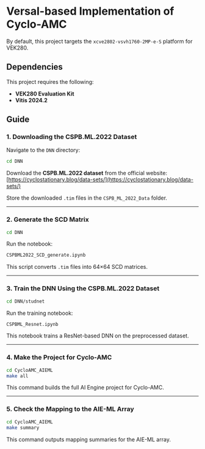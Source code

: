 # Versal-based Implementation of Cyclo-AMC

By default, this project targets the `xcve2802-vsvh1760-2MP-e-S` platform for VEK280.

## Dependencies

This project requires the following:

- **VEK280 Evaluation Kit**
- **Vitis 2024.2**

## Guide

### 1. Downloading the CSPB.ML.2022 Dataset

Navigate to the `DNN` directory:

```bash
cd DNN
````

Download the **CSPB.ML.2022 dataset** from the official website:
[https://cyclostationary.blog/data-sets/](https://cyclostationary.blog/data-sets/)

Store the downloaded `.tim` files in the `CSPB_ML_2022_Data` folder.

---

### 2. Generate the SCD Matrix

```bash
cd DNN
```

Run the notebook:

```bash
CSPBML2022_SCD_generate.ipynb
```

This script converts `.tim` files into 64×64 SCD matrices.

---

### 3. Train the DNN Using the CSPB.ML.2022 Dataset

```bash
cd DNN/studnet
```

Run the training notebook:

```bash
CSPBML_Resnet.ipynb
```

This notebook trains a ResNet-based DNN on the preprocessed dataset.

---

### 4. Make the Project for Cyclo-AMC

```bash
cd CycloAMC_AIEML
make all
```

This command builds the full AI Engine project for Cyclo-AMC.

---

### 5. Check the Mapping to the AIE-ML Array

```bash
cd CycloAMC_AIEML
make summary
```

This command outputs mapping summaries for the AIE-ML array.

